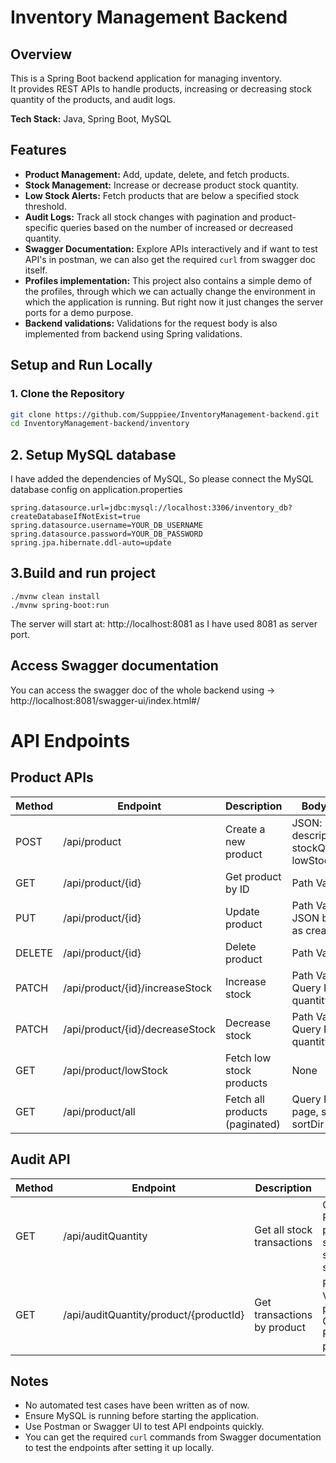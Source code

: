 # Inventory Management Backend

## Overview
This is a Spring Boot backend application for managing inventory.  
It provides REST APIs to handle products, increasing or decreasing stock quantity of the products, and audit logs.

**Tech Stack:** Java, Spring Boot, MySQL

## Features
- **Product Management:** Add, update, delete, and fetch products.
- **Stock Management:** Increase or decrease product stock quantity.
- **Low Stock Alerts:** Fetch products that are below a specified stock threshold.
- **Audit Logs:** Track all stock changes with pagination and product-specific queries based on the number of increased or decreased quantity.
- **Swagger Documentation:** Explore APIs interactively and if want to test API's in postman, we can also get the required `curl` from swagger doc itself.
- **Profiles implementation:** This project also contains a simple demo of the profiles, through which we can actually change the environment in which the application is running. But right now it just changes the server ports for a demo purpose.
- **Backend validations:** Validations for the request body is also implemented from backend using Spring validations.

## Setup and Run Locally

### 1. Clone the Repository
```bash
git clone https://github.com/Supppiee/InventoryManagement-backend.git
cd InventoryManagement-backend/inventory
```

## 2. Setup MySQL database
I have added the dependencies of MySQL, So please connect the MySQL database config on application.properties
```
spring.datasource.url=jdbc:mysql://localhost:3306/inventory_db?createDatabaseIfNotExist=true
spring.datasource.username=YOUR_DB_USERNAME
spring.datasource.password=YOUR_DB_PASSWORD
spring.jpa.hibernate.ddl-auto=update
```
## 3.Build and run project
```
./mvnw clean install
./mvnw spring-boot:run
```
The server will start at: http://localhost:8081 as I have used 8081 as server port.

## Access Swagger documentation
You can access the swagger doc of the whole backend using ->
http://localhost:8081/swagger-ui/index.html#/

# API Endpoints
## Product APIs
| Method | Endpoint                        | Description                    | Body / Params                                                 |
| ------ | ------------------------------- | ------------------------------ | ------------------------------------------------------------- |
| POST   | /api/product                    | Create a new product           | JSON: id, name, description, stockQuantity, lowStockThreshold |
| GET    | /api/product/{id}               | Get product by ID              | Path Variable: id                                             |
| PUT    | /api/product/{id}               | Update product                 | Path Variable: id, JSON body same as create                   |
| DELETE | /api/product/{id}               | Delete product                 | Path Variable: id                                             |
| PATCH  | /api/product/{id}/increaseStock | Increase stock                 | Path Variable: id, Query Param: quantity                      |
| PATCH  | /api/product/{id}/decreaseStock | Decrease stock                 | Path Variable: id, Query Param: quantity                      |
| GET    | /api/product/lowStock           | Fetch low stock products       | None                                                          |
| GET    | /api/product/all                | Fetch all products (paginated) | Query Params: page, size, sortBy, sortDir                     |

## Audit API
| Method | Endpoint                               | Description                 | Params                                             |
| ------ | -------------------------------------- | --------------------------- | -------------------------------------------------- |
| GET    | /api/auditQuantity                     | Get all stock transactions  | Query Params: page, size, sortBy, sortDir          |
| GET    | /api/auditQuantity/product/{productId} | Get transactions by product | Path Variable: productId, Query Params: page, size |

## Notes
- No automated test cases have been written as of now.
- Ensure MySQL is running before starting the application.
- Use Postman or Swagger UI to test API endpoints quickly.
- You can get the required `curl` commands from Swagger documentation to test the endpoints after setting it up locally.

